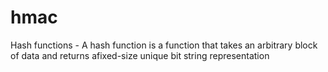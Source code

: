 # hmac
 Hash functions - A hash function is a function that takes an arbitrary block of data and returns afixed-size unique bit string representation
